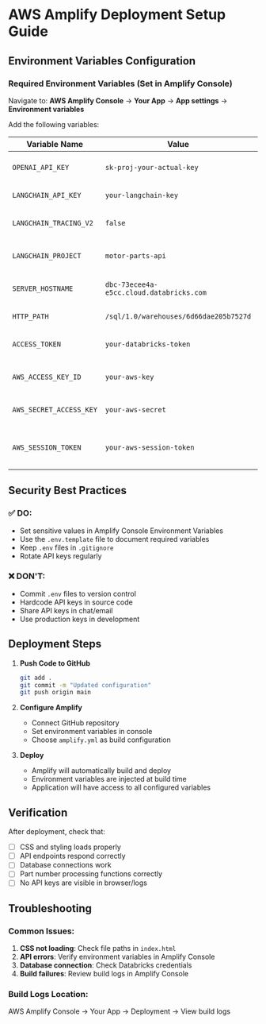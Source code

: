 # AWS Amplify Deployment Setup Guide

## Environment Variables Configuration

### Required Environment Variables (Set in Amplify Console)

Navigate to: **AWS Amplify Console** → **Your App** → **App settings** → **Environment variables**

Add the following variables:

| Variable Name | Value | Description |
|---------------|-------|-------------|
| `OPENAI_API_KEY` | `sk-proj-your-actual-key` | OpenAI API key for AI functionality |
| `LANGCHAIN_API_KEY` | `your-langchain-key` | LangChain API key |
| `LANGCHAIN_TRACING_V2` | `false` | LangChain tracing setting |
| `LANGCHAIN_PROJECT` | `motor-parts-api` | LangChain project name |
| `SERVER_HOSTNAME` | `dbc-73ecee4a-e5cc.cloud.databricks.com` | Databricks server hostname |
| `HTTP_PATH` | `/sql/1.0/warehouses/6d66dae205b7527d` | Databricks HTTP path |
| `ACCESS_TOKEN` | `your-databricks-token` | Databricks access token |
| `AWS_ACCESS_KEY_ID` | `your-aws-key` | AWS access key (if needed) |
| `AWS_SECRET_ACCESS_KEY` | `your-aws-secret` | AWS secret key (if needed) |
| `AWS_SESSION_TOKEN` | `your-aws-session-token` | AWS session token (if needed) |

## Security Best Practices

### ✅ DO:
- Set sensitive values in Amplify Console Environment Variables
- Use the `.env.template` file to document required variables
- Keep `.env` files in `.gitignore`
- Rotate API keys regularly

### ❌ DON'T:
- Commit `.env` files to version control
- Hardcode API keys in source code
- Share API keys in chat/email
- Use production keys in development

## Deployment Steps

1. **Push Code to GitHub**
   ```bash
   git add .
   git commit -m "Updated configuration"
   git push origin main
   ```

2. **Configure Amplify**
   - Connect GitHub repository
   - Set environment variables in console
   - Choose `amplify.yml` as build configuration

3. **Deploy**
   - Amplify will automatically build and deploy
   - Environment variables are injected at build time
   - Application will have access to all configured variables

## Verification

After deployment, check that:
- [ ] CSS and styling loads properly
- [ ] API endpoints respond correctly
- [ ] Database connections work
- [ ] Part number processing functions correctly
- [ ] No API keys are visible in browser/logs

## Troubleshooting

### Common Issues:
1. **CSS not loading**: Check file paths in `index.html`
2. **API errors**: Verify environment variables in Amplify Console
3. **Database connection**: Check Databricks credentials
4. **Build failures**: Review build logs in Amplify Console

### Build Logs Location:
AWS Amplify Console → Your App → Deployment → View build logs
